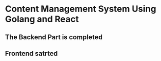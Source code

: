 # Content Management System Using Golang and React
## The Backend Part is completed 
## Frontend satrted
